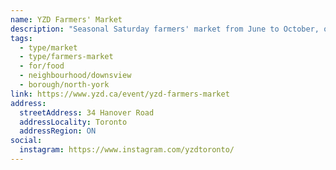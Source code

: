 ```yaml
---
name: YZD Farmers' Market
description: "Seasonal Saturday farmers' market from June to October, operated by YZD Toronto."
tags:
  - type/market
  - type/farmers-market
  - for/food
  - neighbourhood/downsview
  - borough/north-york
link: https://www.yzd.ca/event/yzd-farmers-market
address:
  streetAddress: 34 Hanover Road
  addressLocality: Toronto
  addressRegion: ON
social:
  instagram: https://www.instagram.com/yzdtoronto/
---
```

